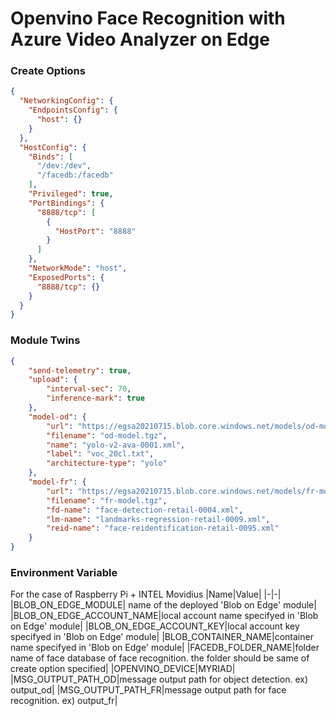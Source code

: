 # Openvino Face Recognition with Azure Video Analyzer on Edge

### Create Options  
```json
{
  "NetworkingConfig": {
    "EndpointsConfig": {
      "host": {}
    }
  },
  "HostConfig": {
    "Binds": [
      "/dev:/dev",
      "/facedb:/facedb"
    ],
    "Privileged": true,
    "PortBindings": {
      "8888/tcp": [
        {
          "HostPort": "8888"
        }
      ]
    },
    "NetworkMode": "host",
    "ExposedPorts": {
      "8888/tcp": {}
    }
  }
}
```

### Module Twins  
```json
{
    "send-telemetry": true,
    "upload": {
        "interval-sec": 70,
        "inference-mark": true
    },
    "model-od": {
        "url": "https://egsa20210715.blob.core.windows.net/models/od-model.tgz?sp=r&st=2021-08-26T08:51:05Z&se=2021-09-29T16:51:05Z&spr=https&sv=2020-08-04&sr=b&sig=b31zRHMJJkAUgVuxIaXkMKQsWTimSS4vuhyIdyd%2FAC8%3D",
        "filename": "od-model.tgz",
        "name": "yolo-v2-ava-0001.xml",
        "label": "voc_20cl.txt",
        "architecture-type": "yolo"
    },
    "model-fr": {
        "url": "https://egsa20210715.blob.core.windows.net/models/fr-model.tgz?sp=r&st=2021-08-26T08:49:14Z&se=2021-09-29T16:49:14Z&spr=https&sv=2020-08-04&sr=b&sig=F820D%2FQSVUyFDE6GTNYlJm0iWcYKt4SsuLRpIfmyddk%3D",
        "filename": "fr-model.tgz",
        "fd-name": "face-detection-retail-0004.xml",
        "lm-name": "landmarks-regression-retail-0009.xml",
        "reid-name": "face-reidentification-retail-0095.xml"
    }
}
```

### Environment Variable 
For the case of Raspberry Pi + INTEL Movidius
|Name|Value|
|-|-|
|BLOB_ON_EDGE_MODULE| name of the deployed 'Blob on Edge' module|
|BLOB_ON_EDGE_ACCOUNT_NAME|local account name specifyed in 'Blob on Edge' module|
|BLOB_ON_EDGE_ACCOUNT_KEY|local account key specifyed in 'Blob on Edge' module|
|BLOB_CONTAINER_NAME|container name specifyed in 'Blob on Edge' module|
|FACEDB_FOLDER_NAME|folder name of face database of face recognition. the folder should be same of create option specified|
|OPENVINO_DEVICE|MYRIAD|
|MSG_OUTPUT_PATH_OD|message output path for object detection. ex) output_od|
|MSG_OUTPUT_PATH_FR|message output path for face recognition. ex) output_fr|
